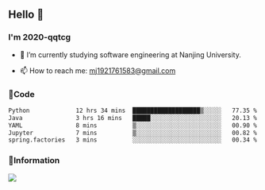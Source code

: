 ## Hello 👋


### I'm 2020-qqtcg

- 🔭 I’m currently studying software engineering at Nanjing University. 
<!-- - 🌱 I’m currently learning MLsys and -->
<!-- - 👯 I’m looking to collaborate on ... -->
<!-- - 🤔 I’m looking for help with ... -->
<!-- - 💬 Ask me about ... -->
- 📫 How to reach me: mj1921761583@gmail.com
<!-- - 😄 Pronouns: ... -->
<!-- - ⚡ Fun fact: ... -->

### 🌱Code
<!--START_SECTION:waka-->

```txt
Python             12 hrs 34 mins  ███████████████████▒░░░░░   77.35 %
Java               3 hrs 16 mins   █████░░░░░░░░░░░░░░░░░░░░   20.13 %
YAML               8 mins          ▒░░░░░░░░░░░░░░░░░░░░░░░░   00.90 %
Jupyter            7 mins          ▒░░░░░░░░░░░░░░░░░░░░░░░░   00.82 %
spring.factories   3 mins          ░░░░░░░░░░░░░░░░░░░░░░░░░   00.34 %
```

<!--END_SECTION:waka-->

### 💬Information
![](https://github-readme-stats.vercel.app/api?username=2020-qqtcg&theme=buefy&hide_border=false)


<!-- <div align="center"> <img src="https://github-readme-activity-graph.vercel.app/graph?username=2020-qqtcg&theme=minimal" /> </div> -->


